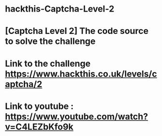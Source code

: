 # hackthis-Captcha-Level-2
# [Captcha Level 2]  The code source to solve the challenge 
# Link to the challenge https://www.hackthis.co.uk/levels/captcha/2
# Link to youtube : https://www.youtube.com/watch?v=C4LEZbKfo9k
